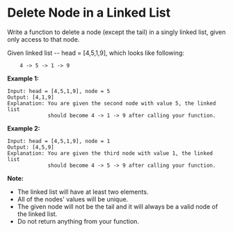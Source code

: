 # Delete Node in a Linked List

Write a function to delete a node (except the tail) in a singly linked list, given only access to that node.

Given linked list -- head = \[4,5,1,9\], which looks like following:

```
    4 -> 5 -> 1 -> 9
```

__Example 1:__

```
Input: head = [4,5,1,9], node = 5
Output: [4,1,9]
Explanation: You are given the second node with value 5, the linked list
             should become 4 -> 1 -> 9 after calling your function.
```

__Example 2:__

```
Input: head = [4,5,1,9], node = 1
Output: [4,5,9]
Explanation: You are given the third node with value 1, the linked list
             should become 4 -> 5 -> 9 after calling your function.
```

__Note:__

- The linked list will have at least two elements.
- All of the nodes' values will be unique.
- The given node will not be the tail and it will always be a valid node of the linked list.
- Do not return anything from your function.